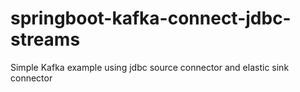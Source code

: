 # springboot-kafka-connect-jdbc-streams
Simple Kafka example using jdbc source connector and elastic sink connector
